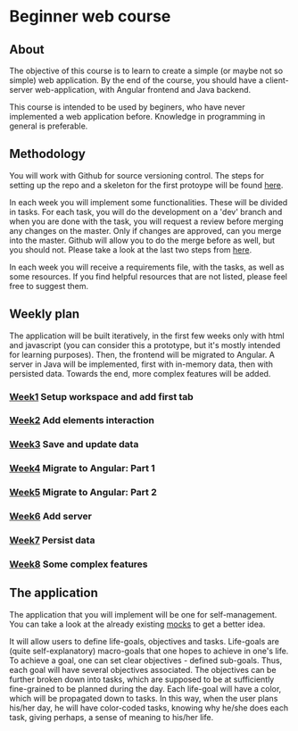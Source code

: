 # Beginner web course

## About 
The objective of this course is to learn to create a simple (or maybe not so simple) web application. By the end of the course, you should have a client-server web-application, with Angular frontend and Java backend.

This course is intended to be used by beginers, who have never implemented a web application before. Knowledge in programming in general is preferable.

## Methodology

You will work with Github for source versioning control. The steps for setting up the repo and a skeleton for the first protoype will be found [here](https://github.com/Ranapop/web-course/blob/master/weeks/week-1/setup.md).

In each week you will implement some functionalities. These will be divided in tasks. For each task, you will do the development on a 'dev' branch and when you are done with the task, you will request a review before merging any changes on the master. Only if changes are approved, can you merge into the master. Github will allow you to do the merge before as well, but you should not. Please take a look at the last two steps from [here](https://github.com/Ranapop/web-course/blob/master/weeks/week-1/setup.md).

In each week you will receive a requirements file, with the tasks, as well as some resources. If you find helpful resources that are not listed, please feel free to suggest them.

## Weekly plan 

The application will be built iteratively, in the first few weeks only with html and javascript (you can consider this a prototype, but it's mostly intended for learning purposes). Then, the frontend will be migrated to Angular. A server in Java will be implemented, first with in-memory data, then with persisted data. Towards the end, more complex features will be added. 

### [Week1](https://github.com/Ranapop/web-course/blob/master/weeks/week-1) Setup workspace and add first tab
### [Week2](https://github.com/Ranapop/web-course/blob/master/weeks/week-2) Add elements interaction
### [Week3](https://github.com/Ranapop/web-course/blob/master/weeks/week-3) Save and update data
### [Week4](https://github.com/Ranapop/web-course/blob/master/weeks/week-4) Migrate to Angular: Part 1
### [Week5](https://github.com/Ranapop/web-course/blob/master/weeks/week-5) Migrate to Angular: Part 2
### [Week6](https://github.com/Ranapop/web-course/blob/master/weeks/week-6) Add server
### [Week7](https://github.com/Ranapop/web-course/blob/master/weeks/week-7) Persist data 
### [Week8](https://github.com/Ranapop/web-course/blob/master/weeks/week-8) Some complex features 


## The application

The application that you will implement will be one for self-management. You can take a look at the already existing [mocks](https://github.com/Ranapop/web-course/blob/master/images/mocks) to get a better idea.

It will allow users to define life-goals, objectives and tasks. Life-goals are (quite self-explanatory) macro-goals that one hopes to achieve in one's life. To achieve a goal, one can set clear objectives - defined sub-goals. Thus, each goal will have several objectives associated. The objectives can be further broken down into tasks, which are supposed to be at sufficiently fine-grained to be planned during the day. Each life-goal will have a color, which will be propagated down to tasks. In this way, when the user plans his/her day, he will have color-coded tasks, knowing why he/she does each task, giving perhaps, a sense of meaning to his/her life.
